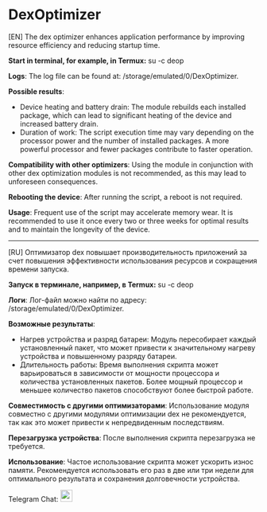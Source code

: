# DexOptimizer
[EN] The dex optimizer enhances application performance by improving resource efficiency and reducing startup time.

**Start in terminal, for example, in Termux:** su -с deop

**Logs**: The log file can be found at: /storage/emulated/0/DexOptimizer.

**Possible results**:
- Device heating and battery drain: The module rebuilds each installed package, which can lead to significant heating of the device and increased battery drain.
- Duration of work: The script execution time may vary depending on the processor power and the number of installed packages. A more powerful processor and fewer packages contribute to faster operation.

**Compatibility with other optimizers**: Using the module in conjunction with other dex optimization modules is not recommended, as this may lead to unforeseen consequences.

**Rebooting the device**: After running the script, a reboot is not required.

**Usage**: Frequent use of the script may accelerate memory wear. It is recommended to use it once every two or three weeks for optimal results and to maintain the longevity of the device.

----------

[RU] Оптимизатор dex повышает производительность приложений за счет повышения эффективности использования ресурсов и сокращения времени запуска.

**Запуск в терминале, например, в Termux:** su -c deop

**Логи**: Лог-файл можно найти по адресу: /storage/emulated/0/DexOptimizer.

**Возможные результаты**:
- Нагрев устройства и разряд батареи: Модуль пересобирает каждый установленный пакет, что может привести к значительному нагреву устройства и повышенному разряду батареи.
- Длительность работы: Время выполнения скрипта может варьироваться в зависимости от мощности процессора и количества установленных пакетов. Более мощный процессор и меньшее количество пакетов способствуют более быстрой работе.

**Совместимость с другими оптимизаторами**: Использование модуля совместно с другими модулями оптимизации dex не рекомендуется, так как это может привести к непредвиденным последствиям.

**Перезагрузка устройства**: После выполнения скрипта перезагрузка не требуется.

**Использование**: Частое использование скрипта может ускорить износ памяти. Рекомендуется использовать его раз в две или три недели для оптимального результата и сохранения долговечности устройства.

Telegram Chat: [<img src="https://img.icons8.com/color/48/000000/telegram-app.png" width="24"/>](https://t.me/OTATestersAndDevelopers)
